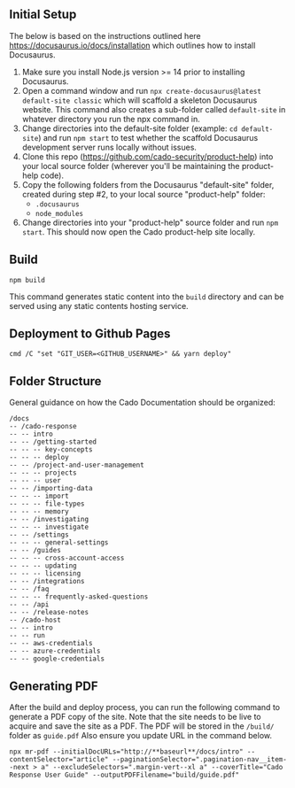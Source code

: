 ## Initial Setup
The below is based on the instructions outlined here https://docusaurus.io/docs/installation which outlines how to install Docusaurus.  

1. Make sure you install Node.js version >= 14 prior to installing Docusaurus.
2. Open a command window and run `npx create-docusaurus@latest default-site classic` which will scaffold a skeleton Docusaurus website. This command also creates a sub-folder called `default-site` in whatever directory you run the npx command in.
3. Change directories into the default-site folder (example: `cd default-site`) and run `npm start` to test whether the scaffold Docusaurus development server runs locally without issues.
4. Clone this repo (https://github.com/cado-security/product-help) into your local source folder (wherever you'll be maintaining the product-help code).
5. Copy the following folders from the Docusaurus "default-site" folder, created during step #2, to your local source "product-help" folder:
	- `.docusaurus`
	- `node_modules`
6. Change directories into your "product-help" source folder and run `npm start`.  This should now open the Cado product-help site locally.

## Build

```console
npm build
```

This command generates static content into the `build` directory and can be served using any static contents hosting service.

## Deployment to Github Pages

```console
cmd /C "set "GIT_USER=<GITHUB_USERNAME>" && yarn deploy"
```

## Folder Structure

General guidance on how the Cado Documentation should be organized:

```
/docs 
-- /cado-response
-- -- intro
-- -- /getting-started
-- -- -- key-concepts
-- -- -- deploy
-- -- /project-and-user-management
-- -- -- projects
-- -- -- user
-- -- /importing-data
-- -- -- import
-- -- -- file-types
-- -- -- memory
-- -- /investigating
-- -- -- investigate
-- -- /settings
-- -- -- general-settings
-- -- /guides 
-- -- -- cross-account-access
-- -- -- updating
-- -- -- licensing
-- -- /integrations
-- -- /faq
-- -- -- frequently-asked-questions
-- -- /api
-- -- /release-notes
-- /cado-host
-- -- intro
-- -- run
-- -- aws-credentials
-- -- azure-credentials
-- -- google-credentials
```

## Generating PDF

After the build and deploy process, you can run the following command to generate a PDF copy of the site. Note that the site needs to be live to acquire and save the site as a PDF.  The PDF will be stored in the `/build/` folder as `guide.pdf`  Also ensure you update URL in the command below.

```console
npx mr-pdf --initialDocURLs="http://**baseurl**/docs/intro" --contentSelector="article" --paginationSelector=".pagination-nav__item--next > a" --excludeSelectors=".margin-vert--xl a" --coverTitle="Cado Response User Guide" --outputPDFFilename="build/guide.pdf"
```